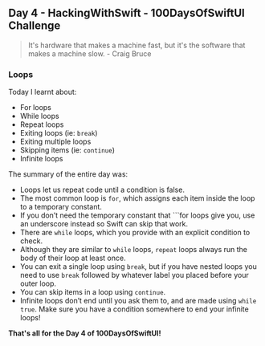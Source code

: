 ## Day 4 - HackingWithSwift - 100DaysOfSwiftUI Challenge

> It's hardware that makes a machine fast, but it's the software that makes a machine slow. - Craig Bruce

### Loops

Today I learnt about:

- For loops
- While loops
- Repeat loops
- Exiting loops (ie: ```break```)
- Exiting multiple loops 
- Skipping items (ie: ```continue```)
- Infinite loops

The summary of the entire day was:

- Loops let us repeat code until a condition is false.
- The most common loop is ```for```, which assigns each item inside the loop to a temporary constant.
- If you don’t need the temporary constant that ```for loops give you, use an underscore instead so Swift can skip that work.
- There are ```while``` loops, which you provide with an explicit condition to check.
- Although they are similar to ```while``` loops, ```repeat``` loops always run the body of their loop at least once.
- You can exit a single loop using ```break```, but if you have nested loops you need to use ```break``` followed by whatever label you placed before your outer loop.
- You can skip items in a loop using ```continue```.
- Infinite loops don’t end until you ask them to, and are made using ```while true```. Make sure you have a condition somewhere to end your infinite loops!

**That's all for the Day 4 of 100DaysOfSwiftUI!**

